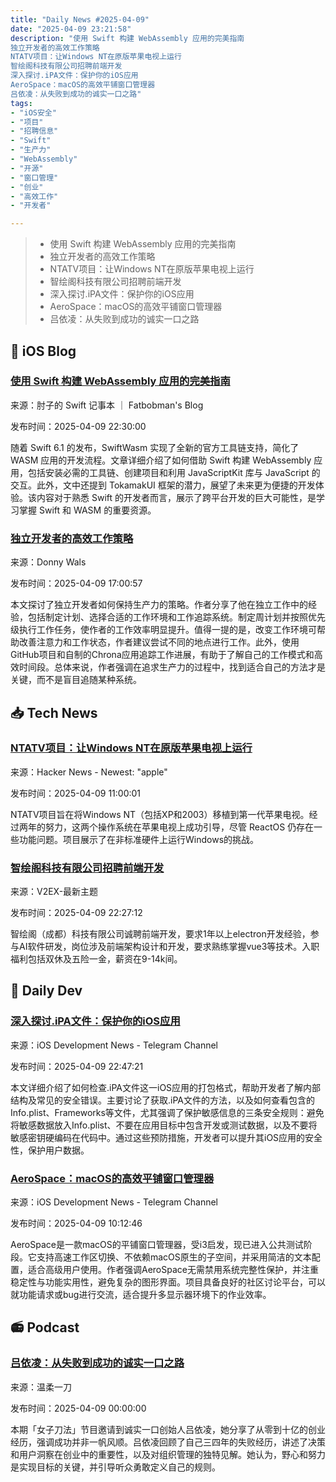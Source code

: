 ```yaml
---
title: "Daily News #2025-04-09"
date: "2025-04-09 23:21:58"
description: "使用 Swift 构建 WebAssembly 应用的完美指南
独立开发者的高效工作策略
NTATV项目：让Windows NT在原版苹果电视上运行
智绘阁科技有限公司招聘前端开发
深入探讨.iPA文件：保护你的iOS应用
AeroSpace：macOS的高效平铺窗口管理器
吕依凌：从失败到成功的诚实一口之路"
tags: 
- "iOS安全"
- "项目"
- "招聘信息"
- "Swift"
- "生产力"
- "WebAssembly"
- "开源"
- "窗口管理"
- "创业"
- "高效工作"
- "开发者"

---
```


> - 使用 Swift 构建 WebAssembly 应用的完美指南
> - 独立开发者的高效工作策略
> - NTATV项目：让Windows NT在原版苹果电视上运行
> - 智绘阁科技有限公司招聘前端开发
> - 深入探讨.iPA文件：保护你的iOS应用
> - AeroSpace：macOS的高效平铺窗口管理器
> - 吕依凌：从失败到成功的诚实一口之路

## 🍎 iOS Blog

### [使用 Swift 构建 WebAssembly 应用的完美指南](https://fatbobman.com/zh/posts/building-wasm-applications-with-swift/)

来源：肘子的 Swift 记事本 ｜ Fatbobman's Blog

发布时间：2025-04-09 22:30:00

随着 Swift 6.1 的发布，SwiftWasm 实现了全新的官方工具链支持，简化了 WASM 应用的开发流程。文章详细介绍了如何借助 Swift 构建 WebAssembly 应用，包括安装必需的工具链、创建项目和利用 JavaScriptKit 库与 JavaScript 的交互。此外，文中还提到 TokamakUI 框架的潜力，展望了未来更为便捷的开发体验。该内容对于熟悉 Swift 的开发者而言，展示了跨平台开发的巨大可能性，是学习掌握 Swift 和 WASM 的重要资源。

### [独立开发者的高效工作策略](https://www.donnywals.com/staying-productive-as-an-indie-developer/)

来源：Donny Wals

发布时间：2025-04-09 17:00:57

本文探讨了独立开发者如何保持生产力的策略。作者分享了他在独立工作中的经验，包括制定计划、选择合适的工作环境和工作追踪系统。制定周计划并按照优先级执行工作任务，使作者的工作效率明显提升。值得一提的是，改变工作环境可帮助改善注意力和工作状态，作者建议尝试不同的地点进行工作。此外，使用GitHub项目和自制的Chrona应用追踪工作进展，有助于了解自己的工作模式和高效时间段。总体来说，作者强调在追求生产力的过程中，找到适合自己的方法才是关键，而不是盲目追随某种系统。

## 📥 Tech News

### [NTATV项目：让Windows NT在原版苹果电视上运行](https://github.com/DistroHopper39B/NTATV)

来源：Hacker News - Newest: "apple"

发布时间：2025-04-09 11:00:01

NTATV项目旨在将Windows NT（包括XP和2003）移植到第一代苹果电视。经过两年的努力，这两个操作系统在苹果电视上成功引导，尽管 ReactOS 仍存在一些功能问题。项目展示了在非标准硬件上运行Windows的挑战。

### [智绘阁科技有限公司招聘前端开发](https://www.v2ex.com/t/1124323)

来源：V2EX-最新主题

发布时间：2025-04-09 22:27:12

智绘阁（成都）科技有限公司诚聘前端开发，要求1年以上electron开发经验，参与AI软件研发，岗位涉及前端架构设计和开发，要求熟练掌握vue3等技术。入职福利包括双休及五险一金，薪资在9-14k间。

## 💾 Daily Dev

### [深入探讨.iPA文件：保护你的iOS应用](https://www.artemnovichkov.com/blog/how-to-inspect-ipa-files)

来源：iOS Development News - Telegram Channel

发布时间：2025-04-09 22:47:21

本文详细介绍了如何检查.iPA文件这一iOS应用的打包格式，帮助开发者了解内部结构及常见的安全错误。主要讨论了获取.iPA文件的方法，以及如何查看包含的Info.plist、Frameworks等文件，尤其强调了保护敏感信息的三条安全规则：避免将敏感数据放入Info.plist、不要在应用目标中包含开发或测试数据，以及不要将敏感密钥硬编码在代码中。通过这些预防措施，开发者可以提升其iOS应用的安全性，保护用户数据。

### [AeroSpace：macOS的高效平铺窗口管理器](https://github.com/nikitabobko/AeroSpace)

来源：iOS Development News - Telegram Channel

发布时间：2025-04-09 10:12:46

AeroSpace是一款macOS的平铺窗口管理器，受i3启发，现已进入公共测试阶段。它支持高速工作区切换、不依赖macOS原生的子空间，并采用简洁的文本配置，适合高级用户使用。作者强调AeroSpace无需禁用系统完整性保护，并注重稳定性与功能实用性，避免复杂的图形界面。项目具备良好的社区讨论平台，可以就功能请求或bug进行交流，适合提升多显示器环境下的作业效率。

## 📻 Podcast

### [吕依凌：从失败到成功的诚实一口之路](https://www.xiaoyuzhoufm.com/episode/67f5015ff9578163d6cc1ff3)

来源：温柔一刀

发布时间：2025-04-09 00:00:00

本期「女子刀法」节目邀请到诚实一口创始人吕依凌，她分享了从零到十亿的创业经历，强调成功并非一帆风顺。吕依凌回顾了自己三四年的失败经历，讲述了决策和用户洞察在创业中的重要性，以及对组织管理的独特见解。她认为，野心和努力是实现目标的关键，并引导听众勇敢定义自己的规则。
